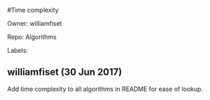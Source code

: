 #Time complexity

Owner: williamfiset

Repo: Algorithms

Labels: 

## williamfiset (30 Jun 2017)

Add time complexity to all algorithms in README for ease of lookup.

